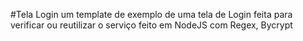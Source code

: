 #Tela Login
um template de exemplo de uma tela de Login feita para verificar ou reutilizar o serviço
feito em NodeJS com Regex, Bycrypt
